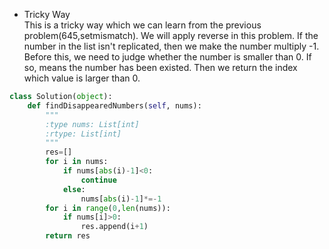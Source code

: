 - Tricky Way  
This is a tricky way which we can learn from the previous problem(645,setmismatch). We will apply reverse in this problem. If the number in the list isn't replicated, then we make the number multiply -1. Before this, we need to judge whether the number is smaller than 0. If so, means the number has been existed. Then we return the index which value is larger than 0.
```python
class Solution(object):
    def findDisappearedNumbers(self, nums):
        """
        :type nums: List[int]
        :rtype: List[int]
        """
        res=[]
        for i in nums:
            if nums[abs(i)-1]<0:
                continue
            else:
                nums[abs(i)-1]*=-1
        for i in range(0,len(nums)):
            if nums[i]>0:
                res.append(i+1)
        return res
```  
